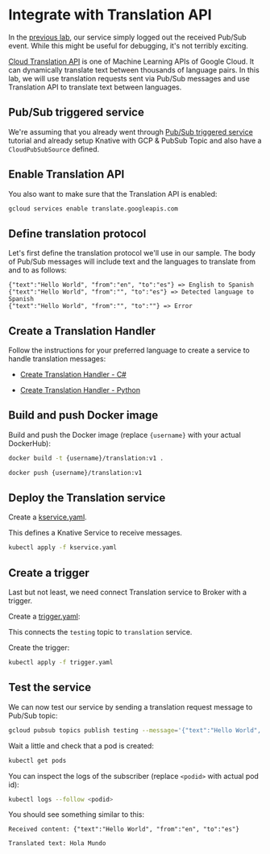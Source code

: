 # Integrate with Translation API

In the [previous lab](helloworldeventing.md), our service simply logged out the received Pub/Sub event. While this might be useful for debugging, it's not terribly exciting.

[Cloud Translation API](https://cloud.google.com/translate/docs/) is one of Machine Learning APIs of Google Cloud. It can dynamically translate text between thousands of language pairs. In this lab, we will use translation requests sent via Pub/Sub messages and use Translation API to translate text between languages.

## Pub/Sub triggered service

We're assuming that you already went through [Pub/Sub triggered
service](pubsubeventing.md) tutorial and already setup Knative with GCP & PubSub
Topic and also have a `CloudPubSubSource` defined.

## Enable Translation API

You also want to make sure that the Translation API is enabled:

```bash
gcloud services enable translate.googleapis.com
```

## Define translation protocol

Let's first define the translation protocol we'll use in our sample. The body of Pub/Sub messages will include text and the languages to translate from and to as follows:

```text
{"text":"Hello World", "from":"en", "to":"es"} => English to Spanish
{"text":"Hello World", "from":"", "to":"es"} => Detected language to Spanish
{"text":"Hello World", "from":"", "to":""} => Error
```

## Create a Translation Handler

Follow the instructions for your preferred language to create a service to handle translation messages:

* [Create Translation Handler - C#](translationeventing-csharp.md)

* [Create Translation Handler - Python](translationeventing-python.md)

## Build and push Docker image

Build and push the Docker image (replace `{username}` with your actual DockerHub):

```bash
docker build -t {username}/translation:v1 .

docker push {username}/translation:v1
```

## Deploy the Translation service

Create a [kservice.yaml](../eventing/translation/kservice.yaml).

This defines a Knative Service to receive messages.

```bash
kubectl apply -f kservice.yaml
```

## Create a trigger

Last but not least, we need connect Translation service to Broker with a trigger.

Create a [trigger.yaml](../eventing/translation/trigger.yaml):

This connects the `testing` topic to `translation` service.

Create the trigger:

```bash
kubectl apply -f trigger.yaml
```

## Test the service

We can now test our service by sending a translation request message to Pub/Sub topic:

```bash
gcloud pubsub topics publish testing --message='{"text":"Hello World", "from":"en", "to":"es"}'
```

Wait a little and check that a pod is created:

```bash
kubectl get pods
```

You can inspect the logs of the subscriber (replace `<podid>` with actual pod id):

```bash
kubectl logs --follow <podid>
```

You should see something similar to this:

```text
Received content: {"text":"Hello World", "from":"en", "to":"es"}

Translated text: Hola Mundo
```